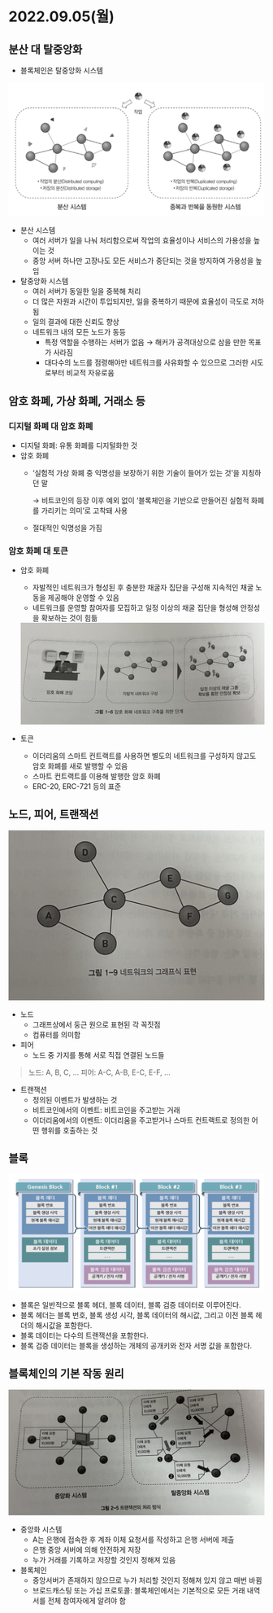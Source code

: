 # 2022.09.05(월)
## 분산 대 탈중앙화

- 블록체인은 탈중앙화 시스템

<img src="./img/분산과 탈중앙화.png">

- 분산 시스템
    - 여러 서버가 일을 나눠 처리함으로써 작업의 효율성이나 서비스의 가용성을 높이는 것
    - 중앙 서버 하나만 고장나도 모든 서비스가 중단되는 것을 방지하여 가용성을 높임
- 탈중앙화 시스템
    - 여러 서버가 동일한 일을 중복해 처리
    - 더 많은 자원과 시간이 투입되지만, 일을 중복하기 때문에 효율성이 극도로 저하됨
    - 일의 결과에 대한 신뢰도 향상
    - 네트워크 내의 모든 노드가 동등
        - 특정 역할을 수행하는 서버가 없음 → 해커가 공격대상으로 삼을 만한 목표가 사라짐
        - 대다수의 노드를 점령해야만 네트워크를 사유화할 수 있으므로 그러한 시도로부터 비교적 자유로움

## 암호 화폐, 가상 화폐, 거래소 등

### 디지털 화폐 대 암호 화폐

- 디지털 화폐: 유통 화폐를 디지털화한 것
- 암호 화폐
    - ‘실험적 가상 화폐 중 익명성을 보장하기 위한 기술이 들어가 있는 것’을 지칭하던 말
        
        → 비트코인의 등장 이후 예외 없이 ‘블록체인을 기반으로 만들어진 실험적 화폐를 가리키는 의미’로 고착돼 사용
        
    - 절대적인 익명성을 가짐

### 암호 화폐 대 토큰

- 암호 화폐
    - 자발적인 네트워크가 형성된 후 충분한 채굴자 집단을 구성해 지속적인 채굴 노동을 제공해야 운영할 수 있음
    - 네트워크를 운영할 참여자를 모집하고 일정 이상의 채굴 집단을 형성해 안정성을 확보하는 것이 힘듦
    
    <img src="./img/암호 화폐.jpg">
    
- 토큰
    - 이더리움의 스마트 컨트랙트를 사용하면 별도의 네트워크를 구성하지 않고도 암호 화폐를 새로 발행할 수 있음
    - 스마트 컨트랙트를 이용해 발행한 암호 화폐
    - ERC-20, ERC-721 등의 표준

## 노드, 피어, 트랜잭션

<img src="./img/네트워크의 그래프식 표현.jpg">

- 노드
    - 그래프상에서 둥근 원으로 표현된 각 꼭짓점
    - 컴퓨터를 의미함
- 피어
    - 노드 중 가지를 통해 서로 직접 연결된 노드들

> 노드: A, B, C, …
피어: A-C, A-B, E-C, E-F, …
> 

- 트랜잭션
    - 정의된 이벤트가 발생하는 것
    - 비트코인에서의 이벤트: 비트코인을 주고받는 거래
    - 이더리움에서의 이벤트: 이더리움을 주고받거나 스마트 컨트랙트로 정의한 어떤 행위를 호출하는 것

## 블록

<img src="./img/블록 구조.png">

- 블록은 일반적으로 블록 헤더, 블록 데이터, 블록 검증 데이터로 이루어진다.
- 블록 헤더는 블록 번호, 블록 생성 시각, 블록 데이터의 해시값, 그리고 이전 블록 헤더의 해시값을 포함한다.
- 블록 데이터는 다수의 트랜잭션을 포함한다.
- 블록 검증 데이터는 블록을 생성하는 개체의 공개키와 전자 서명 값을 포함한다.

## 블록체인의 기본 작동 원리

<img src="./img/트랜잭션의 처리 방식.jpg">

- 중앙화 시스템
    - A는 은행에 접속한 후 계좌 이체 요청서를 작성하고 은행 서버에 제출
    - 은행 중앙 서버에 의해 안전하게 저장
    - 누가 거래를 기록하고 저장할 것인지 정해져 있음
- 블록체인
    - 중앙서버가 존재하지 않으므로 누가 처리할 것인지 정해져 있지 않고 매번 바뀜
    - 브로드캐스팅 또는 가십 프로토콜: 블록체인에서는 기본적으로 모든 거래 내역서를 전체 참여자에게 알려야 함